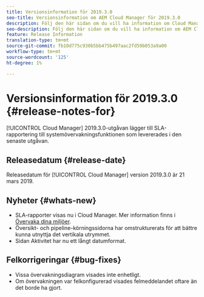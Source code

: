 ```yaml
---
title: Versionsinformation för 2019.3.0
seo-title: Versionsinformation om AEM Cloud Manager för 2019.3.0
description: Följ den här sidan om du vill ha information om Cloud Manager version 2019.3.0.
seo-description: Följ den här sidan om du vill ha information om AEM Cloud Manager version 2019.3.0.
feature: Release Information
translation-type: tm+mt
source-git-commit: fb10d775c930b5bb475b497aac2fd59b053a9a00
workflow-type: tm+mt
source-wordcount: '125'
ht-degree: 1%

---
```



# Versionsinformation för 2019.3.0 {#release-notes-for}

[!UICONTROL Cloud Manager] 2019.3.0-utgåvan lägger till SLA-rapportering till systemövervakningsfunktionen som levererades i den senaste utgåvan.

## Releasedatum {#release-date}

Releasedatum för [!UICONTROL Cloud Manager] version 2019.3.0 är 21 mars 2019.

## Nyheter {#whats-new}

* SLA-rapporter visas nu i Cloud Manager. Mer information finns i [Övervaka dina miljöer](monitor-your-environments.md).
* Översikt- och pipeline-körningssidorna har omstrukturerats för att bättre kunna utnyttja det vertikala utrymmet.
* Sidan Aktivitet har nu ett långt datumformat.

## Felkorrigeringar {#bug-fixes}

* Vissa övervakningsdiagram visades inte enhetligt.
* Om övervakningen var felkonfigurerad visades felmeddelandet oftare än det borde ha gjort.
